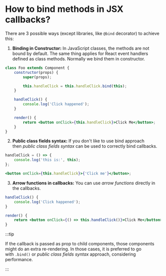 # How to bind methods in JSX callbacks?

There are 3 possible ways (except libraries, like `@bind` decorator) to achieve this:

1.  **Binding in Constructor:** In JavaScript classes, the methods are not bound by default. The same thing applies for React event handlers defined as class methods. Normally we bind them in constructor.

```jsx
class Foo extends Component {
	constructor(props) {
		super(props);

		this.handleClick = this.handleClick.bind(this);
	}

	handleClick() {
		console.log('Click happened');
	}

	render() {
		return <button onClick={this.handleClick}>Click Me</button>;
	}
}
```

2.  **Public class fields syntax:** If you don't like to use bind approach then *public class fields syntax* can be used to correctly bind callbacks.

```jsx
handleClick = () => {
	console.log('this is:', this);
};

<button onClick={this.handleClick}>{'Click me'}</button>;
```

3.  **Arrow functions in callbacks:** You can use *arrow functions* directly in the callbacks.

```jsx
handleClick() {
	console.log('Click happened');
}

render() {
	return <button onClick={() => this.handleClick()}>Click Me</button>;
}
```

:::tip

If the callback is passed as prop to child components, those components might do an extra re-rendering. In those cases, it is preferred to go with `.bind()` or *public class fields syntax* approach, considering performance.

:::
